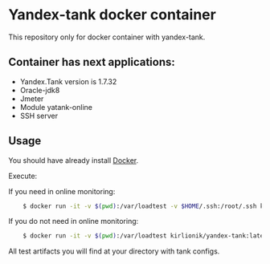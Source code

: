 # Yandex-tank docker container
This repository only for docker container with yandex-tank.

## Container has next applications:

* Yandex.Tank version is 1.7.32
* Oracle-jdk8
* Jmeter 
* Module yatank-online
* SSH server

## Usage

You should have already install [Docker](https://www.docker.com/).

Execute:

If you need in online monitoring:
```sh
	$ docker run -it -v $(pwd):/var/loadtest -v $HOME/.ssh:/root/.ssh kirlionik/yandex-tank:latest
```

If you do not need in online monitoring:

```sh
	$ docker run -it -v $(pwd):/var/loadtest kirlionik/yandex-tank:latest
```

All test artifacts you will find at your directory with tank configs.
